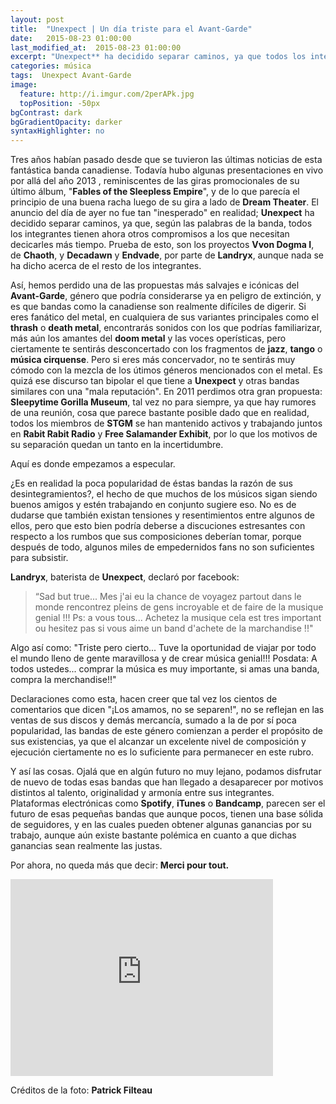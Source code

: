 ```yaml
---
layout: post
title:  "Unexpect | Un día triste para el Avant-Garde"
date:   2015-08-23 01:00:00
last_modified_at:  2015-08-23 01:00:00
excerpt: "Unexpect** ha decidido separar caminos, ya que todos los integrantes tienen ahora otros proyectos"
categories: música
tags:  Unexpect Avant-Garde 
image:
  feature: http://i.imgur.com/2perAPk.jpg
  topPosition: -50px
bgContrast: dark
bgGradientOpacity: darker
syntaxHighlighter: no
---
```


Tres años habían pasado desde que se tuvieron las últimas noticias de esta fantástica banda canadiense. Todavía hubo algunas presentaciones en vivo por allá del año 2013 , reminiscentes de las giras promocionales de su último álbum, "**Fables of the Sleepless Empire**", y de lo que parecía el principio de una buena racha luego de su gira a lado de **Dream Theater**. El anuncio del día de ayer no fue tan "inesperado" en realidad; **Unexpect** ha decidido separar caminos, ya que, según las palabras de la banda, todos los integrantes tienen ahora otros compromisos a los que necesitan decicarles más tiempo. Prueba de esto, son los proyectos **Vvon Dogma I**, de **Chaoth**, y **Decadawn** y **Endvade**, por parte de **Landryx**, aunque nada se ha dicho acerca de el resto de los integrantes.

Así, hemos perdido una de las propuestas más salvajes e icónicas del **Avant-Garde**, género que podría considerarse ya en peligro de extinción, y es que bandas como la canadiense son realmente difíciles de digerir. Si eres fanático del metal, en cualquiera de sus variantes principales como el **thrash** o **death metal**, encontrarás sonidos con los que podrías familiarizar, más aún los amantes del **doom metal** y las voces operísticas, pero ciertamente te sentirás desconcertado con los fragmentos de **jazz**, **tango** o **música cirquense**. Pero si eres más concervador, no te sentirás muy cómodo con la mezcla de los útimos géneros mencionados con el metal. Es quizá ese discurso tan bipolar el que tiene a **Unexpect** y otras bandas similares con una "mala reputación". En 2011 perdimos otra gran propuesta: **Sleepytime Gorilla Museum**, tal vez no para siempre, ya que hay rumores de una reunión, cosa que parece bastante posible dado que en realidad, todos los miembros de **STGM** se han mantenido activos y trabajando juntos en **Rabit Rabit Radio** y **Free Salamander Exhibit**, por lo que los motivos de su separación quedan un tanto en la incertidumbre.

Aquí es donde empezamos a especular.

¿Es en realidad la poca popularidad de éstas bandas la razón de sus desintegramientos?, el hecho de que muchos de los músicos sigan siendo buenos amigos y  estén trabajando en conjunto sugiere eso. No es de dudarse que también existan tensiones y resentimientos entre algunos de ellos, pero que esto bien podría deberse a discuciones estresantes con respecto a los rumbos que sus composiciones deberían tomar, porque después de todo, algunos miles de empedernidos fans no son suficientes para subsistir. 

**Landryx**, baterista de **Unexpect**, declaró por facebook:

<blockquote class="largeQuote">“Sad but true... Mes j'ai eu la chance de voyagez partout dans le monde rencontrez pleins de gens incroyable et de faire de la musique genial !!!
Ps: a vous tous... Achetez la musique cela est tres important ou hesitez pas si vous aime un band d'achete de la marchandise !!"</blockquote>

Algo así como: "Triste pero cierto... Tuve la oportunidad de viajar por todo el mundo lleno de gente maravillosa y de crear música genial!!! Posdata: A todos ustedes... comprar la música es muy importante, si amas una banda, compra la merchandise!!"

Declaraciones como esta, hacen creer que tal vez los cientos de comentarios que dicen "¡Los amamos, no se separen!", no se reflejan en las ventas de sus discos y demás mercancía, sumado a la de por sí poca popularidad, las bandas de este género comienzan a perder el propósito de sus existencias, ya que el alcanzar un excelente nivel de composición y ejecución ciertamente no es lo suficiente para permanecer en este rubro.

Y así las cosas. Ojalá que en algún futuro no muy lejano, podamos disfrutar de nuevo de todas esas bandas que han llegado a desaparecer por motivos distintos al talento, originalidad y armonía entre sus integrantes. Plataformas electrónicas como **Spotify**, **iTunes** o **Bandcamp**, parecen ser el futuro de esas pequeñas bandas que aunque pocos, tienen una base sólida de seguidores, y en las cuales pueden obtener algunas ganancias por su trabajo, aunque aún existe bastante polémica en cuanto a que dichas ganancias sean realmente las justas.

Por ahora, no queda más que decir: **Merci pour tout.**

<iframe width="420" height="315" src="https://www.youtube.com/embed/acrQGBYz_vg" frameborder="0" allowfullscreen></iframe>

Créditos de la foto: **Patrick Filteau**
